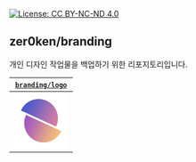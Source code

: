 [![License: CC BY-NC-ND 4.0](https://img.shields.io/badge/License-CC_BY--NC--ND_4.0-lightgrey.svg)](https://creativecommons.org/licenses/by-nc-nd/4.0/)

## zer0ken/branding

개인 디자인 작업물을 백업하기 위한 리포지토리입니다.

| [`branding/logo`](logo2025/)                                 |
|:------------------------------------------------------------:|
|[<img width="100" src="logo2025/logo2025-grad.png">](logo2025)|
